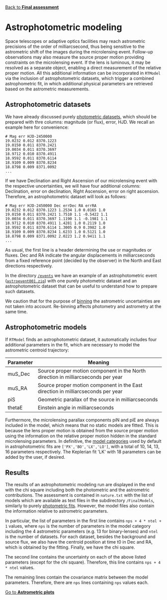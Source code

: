 [Back to **Final assessment**](FinalAssessment.md)

# Astrophotometric modeling

Space telescopes or adaptive optics facilities may reach astrometric precisions of the order of milliarcsecond, thus being sensitive to the astrometric shift of the images during the microlensing event. Follow-up observations may also measure the source proper motion providing constraints on the microlensing event. If the lens is luminous, it may be resolved as a separate object, enabling a direct measurement of the relative proper motion. All this additional information can be incorporated in `RTModel` via the inclusion of astrophotometric datasets, which trigger a combined astrophometric fit, in which additional physical parameters are retrieved based on the astrometric measurements.

## Astrophotometric datasets

We have already discussed purely [photometric datasets](DataPreparation.md), which should be prepared with thre columns: magnitude (or flux), error, HJD. We recall an example here for convenience:

```
# Mag err HJD-2450000
19.0232 0.012 8370.1223
19.0150 0.011 8370.2421
19.0034 0.011 8370.3697
18.9712 0.010 8370.4911
18.9592 0.011 8370.6114
18.9109 0.009 8370.8234
18.8798 0.009 8371.0092
...

```

If we have Declination and Right Ascension of our microlensing event with the respective uncertainties, we will have four additional columns: Declination, error on declination, Right Ascension, error on right ascension. Therefore, an astrophotometric dataset will look as follows:

```
# Mag err HJD-2450000 Dec errDec RA errRA
19.0232 0.012 8370.1223 1.2534 1.0 0.0165 1.0
19.0150 0.011 8370.2421 1.7510 1.1 -0.5422 1.1
19.0034 0.011 8370.3697 1.1190 1.1 -0.1981 1.1
18.9712 0.010 8370.4911 1.4281 1.0 0.2119 1.0
18.9592 0.011 8370.6114 1.3005 0.9 0.3982 1.0
18.9109 0.009 8370.8234 1.6233 1.0 0.5121 1.0
18.8798 0.009 8371.0092 2.0223 1.2 0.9411 1.1
...

```

As usual, the first line is a header determining the use or magnitudes or fluxes. Dec and RA indicate the angular displacements in milliarcseconds from a fixed reference point (decided by the observer) in the North and East directions respectively.

In the directory [`/events`](/events) we have an example of an astrophotometric event ([`astroevent001.zip`](/events/astroevent001.zip)) with one purely photometric dataset and an astrophotometric dataset that can be useful to understand how to prepare such datasets.

We caution that for the purpose of [binning](DataPreprocessing.md#pre-processing-operations) the astrometric uncertainties are not taken into account. Re-binning affects photometry and astrometry at the same time.

## Astrophotometric models

If `RTModel` finds an astrophotometric dataset, it automatically includes four additional parameters in the fit, which are necessary to model the astrometric centroid trajectory:

| Parameter | Meaning | 
| --- | --- |
| muS_Dec | Source proper motion component in the North direction in milliarcseconds per year | 
| muS_RA | Source proper motion component in the East direction in milliarcseconds per year |
| piS | Geometric parallax of the source in milliarcseconds |
| thetaE | Einstein angle in milliarcseconds |

Furthermore, the microlensing parallax components piN and piE are always included in the model, which means that no static models are fitted. This is because the lens proper motion is obtained from the source proper motion using the information on the relative proper motion hidden in the standard microlensing parameters. In definitive, the [model categories](ModelCategories.md) used by default in astrophotometric fits are `['PX','BO','LX','LO']`, with a total of 10, 14, 13, 16 parameters respectively. The Keplerian fit 'LK' with 18 parameters can be added by the user, if desired.

## Results

The results of an astrophotometric modeling run are displayed in the end with the chi square including both the photometric and the astrometric contributions. The assessment is contained in `nature.txt` with the list of models which are available as text files in the subdirectory `/FinalModels`, similarly to purely [photometric fits](ModelingRun.md#best-models). However, the model files also contain the information relative to astrometric parameters.

In particular, the list of parameters in the first line contains `nps + 4 * ntel + 1` values, where `nps` is the number of parameters in the model category including the 4 astrometric parameters (e.g. 13 for binary-lenses) and `ntel` is the number of datasets. For each dataset, besides the background and source flux, we also have the centroid position at time t0 in Dec and RA, which is obtained by the fitting. Finally, we have the chi square.

The second line contains the uncertainty on each of the above listed parameters (except for the chi square). Therefore, this line contains `nps + 4 * ntel` values.

The remaining lines contain the covariance matrix between the model parameters. Therefore, there are `nps` lines containing `nps` values each. 

[Go to **Astrometric plots**](AstrometricPlots.md)
